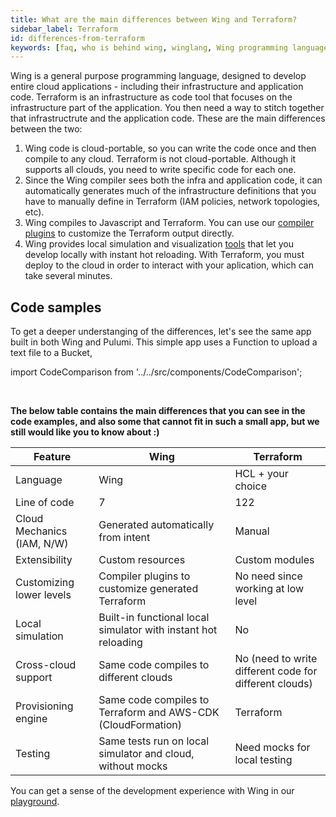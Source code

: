 ```yaml
---
title: What are the main differences between Wing and Terraform?
sidebar_label: Terraform
id: differences-from-terraform
keywords: [faq, who is behind wing, winglang, Wing programming language, Wing language, TF, Terraform]
---
```


Wing is a general purpose programming language, designed to develop entire cloud applications - including their infrastructure and application code. Terraform is an infrastructure as code tool that focuses on the infrastructure part of the application. You then need a way to stitch together that infrastructrute and the application code.
These are the main differences between the two:

1. Wing code is cloud-portable, so you can write the code once and then compile to any cloud. Terraform is not cloud-portable. Although it supports all clouds, you need to write specific code for each one.
2. Since the Wing compiler sees both the infra and application code, it can automatically generates much of the infrastructure definitions that you have to manually define in Terraform (IAM policies, network topologies, etc).
3. Wing compiles to Javascript and Terraform. You can use our [compiler plugins](https://docs.winglang.io/blog/2023/02/17/plugins) to customize the Terraform output directly.
4. Wing provides local simulation and visualization [tools](https://docs.winglang.io/getting-started/console) that let you develop locally with instant hot reloading. With Terraform, you must deploy to the cloud in order to interact with your aplication, which can take several minutes.

## Code samples

To get a deeper understanging of the differences, let's see the same app built in both Wing and Pulumi.
This simple app uses a Function to upload a text file to a Bucket,

import CodeComparison from '../../src/components/CodeComparison';

<CodeComparison 
  exampleName="function-upload-to-bucket"
  desiredPlatformLabels="['Terraform']"
/>
<br/>

**The below table contains the main differences that you can see in the code examples, and also some that cannot fit in such a small app, but we still would like you to know about :)**

| Feature                                         | Wing                                                      | Terraform                                    |
|-------------------------------------------------|-----------------------------------------------------------|----------------------------------------------|
| Language                                        | Wing                                                      | HCL + your choice                            |
| Line of code                                    | 7                                                         | 122                                          |
| Cloud Mechanics (IAM, N/W)                      | Generated automatically from intent                       | Manual                                       |
| Extensibility                                   | Custom resources                                          | Custom modules                               |
| Customizing lower levels                        | Compiler plugins to customize generated Terraform         | No need since working at low level           |
| Local simulation                                | Built-in functional local simulator with instant hot reloading | No                                |
| Cross-cloud support                             | Same code compiles to different clouds                    | No (need to write different code for different clouds) |
| Provisioning engine                             | Same code compiles to Terraform and AWS-CDK (CloudFormation) | Terraform                         |
| Testing                                         | Same tests run on local simulator and cloud, without mocks | Need mocks for local testing                |

You can get a sense of the development experience with Wing in our [playground](https://play.winglang.io/).
